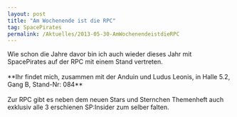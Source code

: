 ```yaml
---
layout: post
title: "Am Wochenende ist die RPC"
tag: SpacePirates
permalink: /Aktuelles/2013-05-30-AmWochenendeistdieRPC
---
```



<p>Wie schon die Jahre davor bin ich auch wieder dieses Jahr mit SpacePirates auf der RPC mit einem Stand vertreten.<br/>
<br/>
**Ihr findet mich, zusammen mit der Anduin und Ludus Leonis, in Halle 5.2, Gang B, Stand-Nr: 084**<br/>
<br/>
Zur RPC gibt es neben dem neuen Stars und Sternchen Themenheft auch exklusiv alle 3 erschienen SP:Insider zum selber falten.</p>
